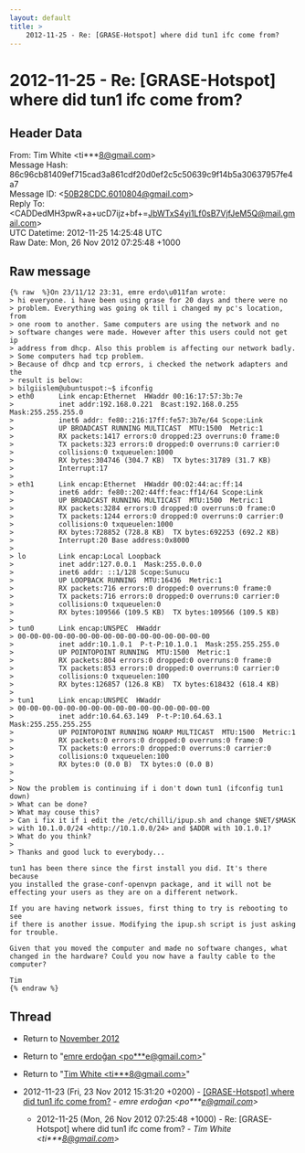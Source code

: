```yaml
---
layout: default
title: >
    2012-11-25 - Re: [GRASE-Hotspot] where did tun1 ifc come from?
---
```


# 2012-11-25 - Re: [GRASE-Hotspot] where did tun1 ifc come from?

## Header Data

From: Tim White \<ti***8@gmail.com\><br>
Message Hash: 86c96cb81409ef715cad3a861cdf20d0ef2c5c50639c9f14b5a30637957fe4a7<br>
Message ID: \<50B28CDC.6010804@gmail.com\><br>
Reply To: \<CADDedMH3pwR+a+ucD7ijz+bf+=JbWTxS4yi1Lf0sB7VjfJeM5Q@mail.gmail.com\><br>
UTC Datetime: 2012-11-25 14:25:48 UTC<br>
Raw Date: Mon, 26 Nov 2012 07:25:48 +1000<br>

## Raw message

```
{% raw  %}On 23/11/12 23:31, emre erdo\u011fan wrote:
> hi everyone. i have been using grase for 20 days and there were no 
> problem. Everything was going ok till i changed my pc's location, from 
> one room to another. Same computers are using the network and no 
> software changes were made. However after this users could not get ip 
> address from dhcp. Also this problem is affecting our network badly. 
> Some computers had tcp problem.
> Because of dhcp and tcp errors, i checked the network adapters and the 
> result is below:
> bilgiislem@ubuntuspot:~$ ifconfig
> eth0      Link encap:Ethernet  HWaddr 00:16:17:57:3b:7e
>           inet addr:192.168.0.221  Bcast:192.168.0.255  Mask:255.255.255.0
>           inet6 addr: fe80::216:17ff:fe57:3b7e/64 Scope:Link
>           UP BROADCAST RUNNING MULTICAST  MTU:1500  Metric:1
>           RX packets:1417 errors:0 dropped:23 overruns:0 frame:0
>           TX packets:323 errors:0 dropped:0 overruns:0 carrier:0
>           collisions:0 txqueuelen:1000
>           RX bytes:304746 (304.7 KB)  TX bytes:31789 (31.7 KB)
>           Interrupt:17
>
> eth1      Link encap:Ethernet  HWaddr 00:02:44:ac:ff:14
>           inet6 addr: fe80::202:44ff:feac:ff14/64 Scope:Link
>           UP BROADCAST RUNNING MULTICAST  MTU:1500  Metric:1
>           RX packets:3284 errors:0 dropped:0 overruns:0 frame:0
>           TX packets:1244 errors:0 dropped:0 overruns:0 carrier:0
>           collisions:0 txqueuelen:1000
>           RX bytes:728852 (728.8 KB)  TX bytes:692253 (692.2 KB)
>           Interrupt:20 Base address:0x8000
>
> lo        Link encap:Local Loopback
>           inet addr:127.0.0.1  Mask:255.0.0.0
>           inet6 addr: ::1/128 Scope:Sunucu
>           UP LOOPBACK RUNNING  MTU:16436  Metric:1
>           RX packets:716 errors:0 dropped:0 overruns:0 frame:0
>           TX packets:716 errors:0 dropped:0 overruns:0 carrier:0
>           collisions:0 txqueuelen:0
>           RX bytes:109566 (109.5 KB)  TX bytes:109566 (109.5 KB)
>
> tun0      Link encap:UNSPEC  HWaddr 
> 00-00-00-00-00-00-00-00-00-00-00-00-00-00-00-00
>           inet addr:10.1.0.1  P-t-P:10.1.0.1  Mask:255.255.255.0
>           UP POINTOPOINT RUNNING  MTU:1500  Metric:1
>           RX packets:804 errors:0 dropped:0 overruns:0 frame:0
>           TX packets:853 errors:0 dropped:0 overruns:0 carrier:0
>           collisions:0 txqueuelen:100
>           RX bytes:126857 (126.8 KB)  TX bytes:618432 (618.4 KB)
>
> tun1      Link encap:UNSPEC  HWaddr 
> 00-00-00-00-00-00-00-00-00-00-00-00-00-00-00-00
>           inet addr:10.64.63.149  P-t-P:10.64.63.1  Mask:255.255.255.255
>           UP POINTOPOINT RUNNING NOARP MULTICAST  MTU:1500  Metric:1
>           RX packets:0 errors:0 dropped:0 overruns:0 frame:0
>           TX packets:0 errors:0 dropped:0 overruns:0 carrier:0
>           collisions:0 txqueuelen:100
>           RX bytes:0 (0.0 B)  TX bytes:0 (0.0 B)
>
>
> Now the problem is continuing if i don't down tun1 (ifconfig tun1 down)
> What can be done?
> What may couse this?
> Can i fix it if i edit the /etc/chilli/ipup.sh and change $NET/$MASK 
> with 10.1.0.0/24 <http://10.1.0.0/24> and $ADDR with 10.1.0.1?
> What do you think?
>
> Thanks and good luck to everybody...

tun1 has been there since the first install you did. It's there because 
you installed the grase-conf-openvpn package, and it will not be 
effecting your users as they are on a different network.

If you are having network issues, first thing to try is rebooting to see 
if there is another issue. Modifying the ipup.sh script is just asking 
for trouble.

Given that you moved the computer and made no software changes, what 
changed in the hardware? Could you now have a faulty cable to the computer?

Tim
{% endraw %}
```

## Thread

+ Return to [November 2012](/archive/2012/11)

+ Return to "[emre erdoğan <po***e<span>@</span>gmail.com>](/authors/po___e_at_gmail_com)"
+ Return to "[Tim White <ti***8<span>@</span>gmail.com>](/authors/ti___8_at_gmail_com)"

+ 2012-11-23 (Fri, 23 Nov 2012 15:31:20 +0200) - [[GRASE-Hotspot] where did tun1 ifc come from?](/archive/2012/11/428021df80ee08296bb0e1b2ffd8c1e8d86ca39c301a823a63139c0828b93614) - _emre erdoğan \<po***e@gmail.com\>_
  + 2012-11-25 (Mon, 26 Nov 2012 07:25:48 +1000) - Re: [GRASE-Hotspot] where did tun1 ifc come from? - _Tim White \<ti***8@gmail.com\>_

